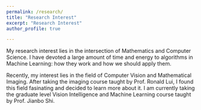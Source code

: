 ```yaml
---
permalink: /research/
title: "Research Interest"
excerpt: "Research Interest"
author_profile: true

---
```


My research interest lies in the intersection of Mathematics and Computer Science. I have devoted a large amount of time and energy
to algorithms in Machine Learning: how they work and how we should apply them. 

Recently, my interest lies in the field of Computer Vision and Mathematical Imaging. After taking the imaging course taught by
Prof. Ronald Lui, I found this field fasinating and decided to learn more about it. I am currently taking the graduate level
Vision Intelligence and Machine Learning course taught by Prof. Jianbo Shi.
